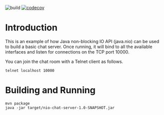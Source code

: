 ![build](https://github.com/klinamen/nio-chat/workflows/build/badge.svg)
[![codecov](https://codecov.io/gh/klinamen/nio-chat/branch/master/graph/badge.svg)](https://codecov.io/gh/klinamen/nio-chat)

# Introduction
This is an example of how Java non-blocking IO API (java.nio) can be used to build a basic chat server. Once running, it will bind to all the available interfaces and listen for connections on the TCP port 10000.

You can join the chat room with a Telnet client as follows.

```
telnet localhost 10000
```

# Building and Running

```
mvn package
java -jar target/nio-chat-server-1.0-SNAPSHOT.jar
```
